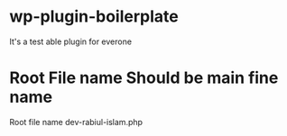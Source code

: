 # wp-plugin-boilerplate
It's a test able plugin for everone 

# Root File name Should be main fine name 
Root file name dev-rabiul-islam.php 
